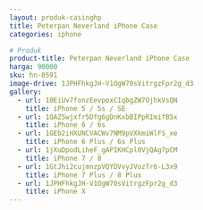 ```yaml
---
layout: produk-casinghp
title: Peterpan Neverland iPhone Case
categories: iphone

# Produk
product-title: Peterpan Neverland iPhone Case
harga: 90000
sku: hn-0591
image-drive: 1JPHFhkgJH-V1OgW70sVitrgzFpr2g_d3
gallery:
  - url: 10EiUv7fonzEevpoxCIqbgZW7OjhkVsQN
    title: iPhone 5 / 5s / SE
  - url: 1QAZSwjxfr5Dfg6gDnKxbBIPpRImifB5x
    title: iPhone 6 / 6s
  - url: 1GEb2iHXUNCVACWv7NM9pVXkmiWlFS_xe
    title: iPhone 6 Plus / 6s Plus
  - url: 1jXuDpodLiheF_gAPIKHCpl0VjQAg7pCM
    title: iPhone 7 / 8
  - url: 1GtJhi2cujmnzpVQYDVvyJVozTr6-L3x9
    title: iPhone 7 Plus / 8 Plus
  - url: 1JPHFhkgJH-V1OgW70sVitrgzFpr2g_d3
    title: iPhone X
---
```

